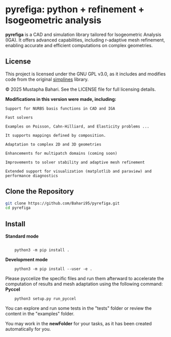# pyrefiga: python + refinement + Isogeometric analysis

**pyrefiga** is a CAD and simulation library tailored for Isogeometric Analysis (IGA). It offers advanced capabilities, including r-adaptive mesh refinement, enabling accurate and efficient computations on complex geometries.

## License

This project is licensed under the GNU GPL v3.0, as it includes and modifies code from the original [simplines](https://github.com/ratnania/simplines) library.

© 2025 Mustapha Bahari. See the LICENSE file for full licensing details.



**Modifications in this version were made, including:**

    Support for NURBS basis functions in CAD and IGA

    Fast solvers

    Examples on Poisson, Cahn-Hilliard, and Elasticity problems ...

    It supports mappings defined by composition.

    Adaptation to complex 2D and 3D geometries

    Enhancements for multipatch domains (coming soon)

    Improvements to solver stability and adaptive mesh refinement

    Extended support for visualization (matplotlib and paraview) and performance diagnostics
    
## Clone the Repository

```bash
git clone https://github.com/Bahari95/pyrefiga.git
cd pyrefiga
```

## Install

**Standard mode**

```shell

    python3 -m pip install .

```

**Development mode**

```shell
    python3 -m pip install --user -e .
```
Please pyccelize the specific files and run them afterward to accelerate the computation of results and mesh adaptation using the following command:
**Pyccel**
```shell
    python3 setup.py run_pyccel
```
You can explore and run some tests in the "tests" folder or review the content in the "examples" folder.

You may work in the **newFolder** for your tasks, as it has been created automatically for you.
